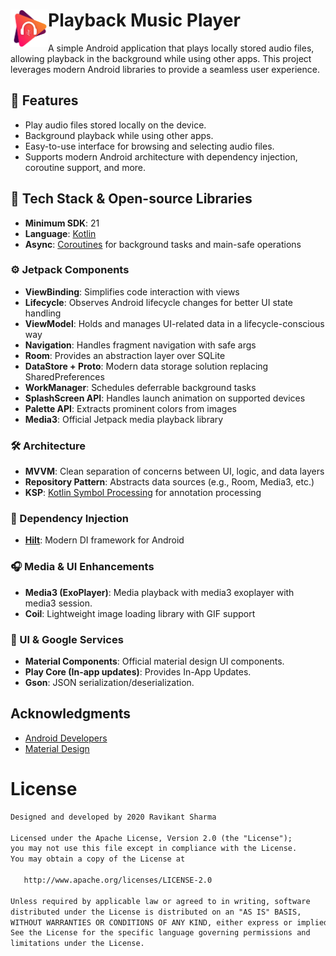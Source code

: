# <a href="Playback Music Logo"><img src="/logo.png" align="left" height="60px" width="60px" ></a> Playback Music Player

A simple Android application that plays locally stored audio files, allowing playback in the background while using other apps. This project leverages modern Android libraries to provide a seamless user experience.

## 📱 Features

- Play audio files stored locally on the device.
- Background playback while using other apps.
- Easy-to-use interface for browsing and selecting audio files.
- Supports modern Android architecture with dependency injection, coroutine support, and more.

## 🧰 Tech Stack & Open-source Libraries

- **Minimum SDK**: 21
- **Language**: [Kotlin](https://kotlinlang.org/)
- **Async**: [Coroutines](https://github.com/Kotlin/kotlinx.coroutines) for background tasks and main-safe operations

### ⚙️ Jetpack Components
- **ViewBinding**: Simplifies code interaction with views
- **Lifecycle**: Observes Android lifecycle changes for better UI state handling
- **ViewModel**: Holds and manages UI-related data in a lifecycle-conscious way
- **Navigation**: Handles fragment navigation with safe args
- **Room**: Provides an abstraction layer over SQLite
- **DataStore + Proto**: Modern data storage solution replacing SharedPreferences
- **WorkManager**: Schedules deferrable background tasks
- **SplashScreen API**: Handles launch animation on supported devices
- **Palette API**: Extracts prominent colors from images
- **Media3**: Official Jetpack media playback library

### 🛠 Architecture
- **MVVM**: Clean separation of concerns between UI, logic, and data layers
- **Repository Pattern**: Abstracts data sources (e.g., Room, Media3, etc.)
- **KSP**: [Kotlin Symbol Processing](https://github.com/google/ksp) for annotation processing

### 🔌 Dependency Injection
- **[Hilt](https://dagger.dev/hilt/)**: Modern DI framework for Android

### 🎧 Media & UI Enhancements
- **Media3 (ExoPlayer)**: Media playback with media3 exoplayer with media3 session.
- **Coil**: Lightweight image loading library with GIF support

### 🎨 UI & Google Services
- **Material Components**: Official material design UI components.
- **Play Core (In-app updates)**: Provides In-App Updates.
- **Gson**: JSON serialization/deserialization.


## Acknowledgments

- [Android Developers](https://developer.android.com/)
- [Material Design](https://material.io/design)


# License
```xml
Designed and developed by 2020 Ravikant Sharma

Licensed under the Apache License, Version 2.0 (the "License");
you may not use this file except in compliance with the License.
You may obtain a copy of the License at

   http://www.apache.org/licenses/LICENSE-2.0

Unless required by applicable law or agreed to in writing, software
distributed under the License is distributed on an "AS IS" BASIS,
WITHOUT WARRANTIES OR CONDITIONS OF ANY KIND, either express or implied.
See the License for the specific language governing permissions and
limitations under the License.
```